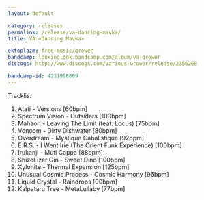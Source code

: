 ```yaml
---
layout: default

category: releases
permalink: /release/va-dancing-mavka/
title: VA «Dansing Mavka»

ektoplazm: free-music/grower
bandcamp: lookinglook.bandcamp.com/album/va-grower
discogs: http://www.discogs.com/Various-Grower/release/2356268

bandcamp-id: 4231998669
---
```


Tracklis:

01. Atati - Versions [60bpm]
02. Spectrum Vision - Outsiders [100bpm]
03. Mahaon - Leaving The Limit (feat. Locus) [75bpm]
04. Vonoom - Dirty Dishwater [80bpm]
05. Overdream - Mystique Cabalistique [92bpm]
06. E.R.S. - I Went Irie (The Orient Funk Experience) [100bpm]
07. Irukanji - Muti Cappa [88bpm]
08. ShizoLizer Gin - Sweet Dino [100bpm]
09. Xylonite - Thermal Expansion [125bpm]
10. Unusual Cosmic Process - Cosmic Harmony [96bpm]
11. Liquid Crystal - Raindrops [90bpm]
12. Kalpataru Tree - MetaLullaby [77bpm]





